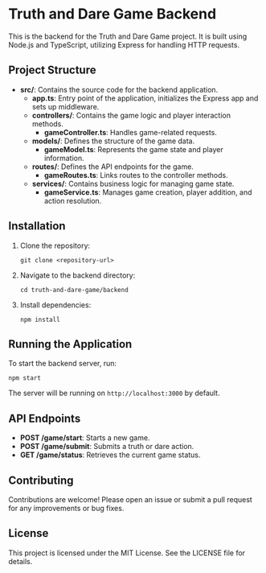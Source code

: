# Truth and Dare Game Backend

This is the backend for the Truth and Dare Game project. It is built using Node.js and TypeScript, utilizing Express for handling HTTP requests.

## Project Structure

- **src/**: Contains the source code for the backend application.
  - **app.ts**: Entry point of the application, initializes the Express app and sets up middleware.
  - **controllers/**: Contains the game logic and player interaction methods.
    - **gameController.ts**: Handles game-related requests.
  - **models/**: Defines the structure of the game data.
    - **gameModel.ts**: Represents the game state and player information.
  - **routes/**: Defines the API endpoints for the game.
    - **gameRoutes.ts**: Links routes to the controller methods.
  - **services/**: Contains business logic for managing game state.
    - **gameService.ts**: Manages game creation, player addition, and action resolution.

## Installation

1. Clone the repository:
   ```
   git clone <repository-url>
   ```
2. Navigate to the backend directory:
   ```
   cd truth-and-dare-game/backend
   ```
3. Install dependencies:
   ```
   npm install
   ```

## Running the Application

To start the backend server, run:
```
npm start
```

The server will be running on `http://localhost:3000` by default.

## API Endpoints

- **POST /game/start**: Starts a new game.
- **POST /game/submit**: Submits a truth or dare action.
- **GET /game/status**: Retrieves the current game status.

## Contributing

Contributions are welcome! Please open an issue or submit a pull request for any improvements or bug fixes.

## License

This project is licensed under the MIT License. See the LICENSE file for details.
